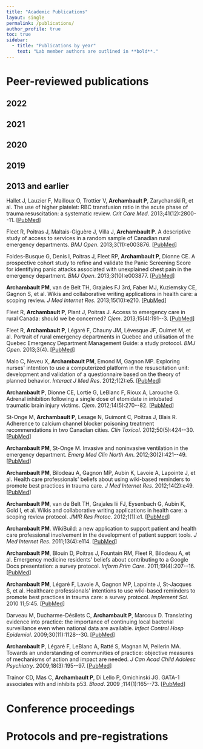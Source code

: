 ```yaml
---
title: "Academic Publications"
layout: single
permalink: /publications/
author_profile: true
toc: true
sidebar:
  - title: "Publications by year"
    text: "Lab member authors are outlined in **bold**."
---
```


# Peer-reviewed publications

## 2022

## 2021

## 2020

## 2019

## 2013 and earlier

Hallet J, Lauzier F, Mailloux O, Trottier V, **Archambault P**, Zarychanski R, et al. The use of higher platelet: RBC transfusion ratio in the acute phase of trauma resuscitation: a systematic review. *Crit Care Med*. 2013;41(12):2800--11. [[PubMed](https://pubmed.ncbi.nlm.nih.gov/23982024/)]

Fleet R, Poitras J, Maltais-Giguère J, Villa J, **Archambault P**. A descriptive study of access to services in a random sample of Canadian rural emergency departments. *BMJ Open*. 2013;3(11):e003876. [[PubMed](https://pubmed.ncbi.nlm.nih.gov/24285633/)]

Foldes-Busque G, Denis I, Poitras J, Fleet RP, **Archambault P**, Dionne CE. A prospective cohort study to refine and validate the Panic Screening Score for identifying panic attacks associated with unexplained chest pain in the emergency department. *BMJ Open*. 2013;3(10):e003877. [[PubMed](https://pubmed.ncbi.nlm.nih.gov/24163208/)]

**Archambault PM**, van de Belt TH, Grajales FJ 3rd, Faber MJ, Kuziemsky CE, Gagnon S, et al. Wikis and collaborative writing applications in health care: a scoping review. *J Med Internet Res*. 2013;15(10):e210. [[PubMed](https://pubmed.ncbi.nlm.nih.gov/24103318/)]

Fleet R, **Archambault P**, Plant J, Poitras J. Access to emergency care in rural Canada: should we be concerned? *Cjem*. 2013;15(4):191--3. [[PubMed](https://pubmed.ncbi.nlm.nih.gov/23777988/)]

Fleet R, **Archambault P**, Légaré F, Chauny JM, Lévesque JF, Ouimet M, et al. Portrait of rural emergency departments in Quebec and utilisation of the Quebec Emergency Department Management Guide: a study protocol. *BMJ Open*. 2013;3(4). [[PubMed](https://pubmed.ncbi.nlm.nih.gov/23633423/)]

Malo C, Neveu X, **Archambault PM**, Emond M, Gagnon MP. Exploring nurses' intention to use a computerized platform in the resuscitation unit: development and validation of a questionnaire based on the theory of planned behavior. *Interact J Med Res*. 2012;1(2):e5. [[PubMed](https://pubmed.ncbi.nlm.nih.gov/23611903/)]

**Archambault P**, Dionne CE, Lortie G, LeBlanc F, Rioux A, Larouche G. Adrenal inhibition following a single dose of etomidate in intubated traumatic brain injury victims. *Cjem*. 2012;14(5):270--82. [[PubMed](https://pubmed.ncbi.nlm.nih.gov/22967694/)]

St-Onge M, **Archambault P**, Lesage N, Guimont C, Poitras J, Blais R. Adherence to calcium channel blocker poisoning treatment recommendations in two Canadian cities. *Clin Toxicol*. 2012;50(5):424--30. [[PubMed](https://pubmed.ncbi.nlm.nih.gov/22578114/)]

**Archambault PM**, St-Onge M. Invasive and noninvasive ventilation in the emergency department. *Emerg Med Clin North Am*. 2012;30(2):421--49. [[PubMed](https://pubmed.ncbi.nlm.nih.gov/22487113/)]

**Archambault PM**, Bilodeau A, Gagnon MP, Aubin K, Lavoie A, Lapointe J, et al. Health care professionals' beliefs about using wiki-based reminders to promote best practices in trauma care. *J Med Internet Res*. 2012;14(2):e49. [[PubMed](https://pubmed.ncbi.nlm.nih.gov/22515985/)]

**Archambault PM**, van de Belt TH, Grajales Iii FJ, Eysenbach G, Aubin K, Gold I, et al. Wikis and collaborative writing applications in health care: a scoping review protocol. *JMIR Res Protoc*. 2012;1(1):e1. [[PubMed](https://pubmed.ncbi.nlm.nih.gov/23612481/)]

**Archambault PM**. WikiBuild: a new application to support patient and health care professional involvement in the development of patient support tools. *J Med Internet Res*. 2011;13(4):e114. [[PubMed](https://pubmed.ncbi.nlm.nih.gov/22155746/)]

**Archambault PM**, Blouin D, Poitras J, Fountain RM, Fleet R, Bilodeau A, et al. Emergency medicine residents' beliefs about contributing to a Google Docs presentation: a survey protocol. *Inform Prim Care*. 2011;19(4):207--16. [[PubMed](file:///Emergency%20medicine%20residents'%20beliefs%20about%20contributing%20to%20a%20Google%20Docs%20presentation/%20a%20survey%20protocol.)]

**Archambault PM**, Légaré F, Lavoie A, Gagnon MP, Lapointe J, St-Jacques S, et al. Healthcare professionals' intentions to use wiki-based reminders to promote best practices in trauma care: a survey protocol. *Implement Sci*. 2010 11;5:45. [[PubMed](https://pubmed.ncbi.nlm.nih.gov/20540775/)]

Darveau M, Ducharme-Désilets C, **Archambault P**, Marcoux D. Translating evidence into practice: the importance of continuing local bacterial surveillance even when national data are available. *Infect Control Hosp Epidemiol*. 2009;30(11):1128--30. [[PubMed](https://pubmed.ncbi.nlm.nih.gov/19811102/)]

**Archambault P**, Légaré F, LeBlanc A, Ratté S, Magnan M, Pellerin MA. Towards an understanding of communities of practice: objective measures of mechanisms of action and impact are needed. *J Can Acad Child Adolesc Psychiatry*. 2009;18(3):195--97. [[PubMed](https://pubmed.ncbi.nlm.nih.gov/19718417/)]

Trainor CD, Mas C, **Archambault P**, Di Lello P, Omichinski JG. GATA-1 associates with and inhibits p53. *Blood*. 2009 ;114(1):165--73. [[PubMed](https://pubmed.ncbi.nlm.nih.gov/19411634/)]

# Conference proceedings

# Protocols and pre-registrations

